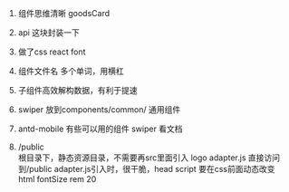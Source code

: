1. 组件思维清晰
    goodsCard 
2. api 这块封装一下

3. 做了css react font 

4. 组件文件名 多个单词，用横杠

5. 子组件高效解构数据，有利于提速

6. swiper 放到components/common/
    通用组件

7. antd-mobile 有些可以用的组件
    swiper 看文档

8. /public  
    根目录下，静态资源目录，不需要再src里面引入
    logo adapter.js 
    直接访问到/public 
    adapter.js引入时，很干脆，head script
    要在css前面动态改变html fontSize rem
    20